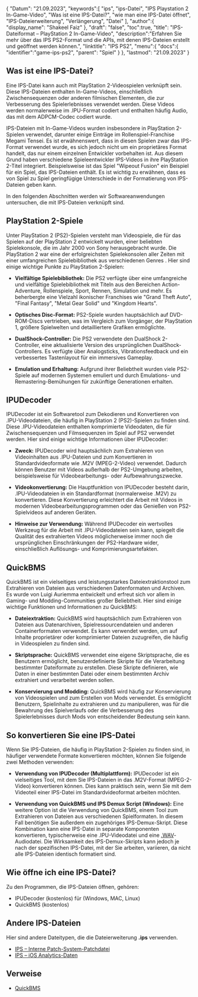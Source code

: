 {
"Datum": "21.09.2023",
   "keywords":[
"ips",
"ips-Datei",
"IPS Playstation 2 In-Game-Video",
"Was ist eine IPS-Datei?",
"wie man eine IPS-Datei öffnet",
"IPS-Dateierweiterung",
"Verlängerung",
"Datei"
],
   "author":{
"display_name": "Shakeel Faiz"
},
"draft": "false",
"toc":true,
"title": "IPS-Dateiformat – PlayStation 2 In-Game-Video",
   "description":"Erfahren Sie mehr über das IPS PS2-Format und die APIs, mit denen IPS-Dateien erstellt und geöffnet werden können.",
"linktitle": "IPS PS2",
   "menu":{
      "docs":{
         "identifier":"game-ips-ps2",
"parent": "Spiel"
}
},
"lastmod": "21.09.2023"
}

## Was ist eine IPS-Datei?

Eine IPS-Datei kann auch mit PlayStation 2-Videospielen verknüpft sein. Diese IPS-Dateien enthalten In-Game-Videos, einschließlich Zwischensequenzen oder anderen filmischen Elementen, die zur Verbesserung des Spielerlebnisses verwendet werden. Diese Videos werden normalerweise im .IPU-Format codiert und enthalten häufig Audio, das mit dem ADPCM-Codec codiert wurde.

IPS-Dateien mit In-Game-Videos wurden insbesondere in PlayStation 2-Spielen verwendet, darunter einige Einträge im Rollenspiel-Franchise Megami Tensei. Es ist erwähnenswert, dass in diesen Spielen zwar das IPS-Format verwendet wurde, es sich jedoch nicht um ein proprietäres Format handelt, das nur einem einzelnen Entwickler vorbehalten ist. Aus diesem Grund haben verschiedene Spieleentwickler IPS-Videos in ihre PlayStation 2-Titel integriert. Beispielsweise ist das Spiel "Wipeout Fusion" ein Beispiel für ein Spiel, das IPS-Dateien enthält. Es ist wichtig zu erwähnen, dass es von Spiel zu Spiel geringfügige Unterschiede in der Formatierung von IPS-Dateien geben kann.

In den folgenden Abschnitten werden wir Softwareanwendungen untersuchen, die mit IPS-Dateien verknüpft sind.

## PlayStation 2-Spiele

Unter PlayStation 2 (PS2)-Spielen versteht man Videospiele, die für das Spielen auf der PlayStation 2 entwickelt wurden, einer beliebten Spielekonsole, die im Jahr 2000 von Sony herausgebracht wurde. Die PlayStation 2 war eine der erfolgreichsten Spielekonsolen aller Zeiten mit einer umfangreichen Spielebibliothek aus verschiedenen Genres . Hier sind einige wichtige Punkte zu PlayStation 2-Spielen:

- **Vielfältige Spielebibliothek:** Die PS2 verfügte über eine umfangreiche und vielfältige Spielebibliothek mit Titeln aus den Bereichen Action-Adventure, Rollenspiele, Sport, Rennen, Simulation und mehr. Es beherbergte eine Vielzahl ikonischer Franchises wie "Grand Theft Auto", "Final Fantasy", "Metal Gear Solid" und "Kingdom Hearts".

- **Optisches Disc-Format:** PS2-Spiele wurden hauptsächlich auf DVD-ROM-Discs vertrieben, was im Vergleich zum Vorgänger, der PlayStation 1, größere Spielwelten und detailliertere Grafiken ermöglichte.

- **DualShock-Controller:** Die PS2 verwendete den DualShock 2-Controller, eine aktualisierte Version des ursprünglichen DualShock-Controllers. Es verfügte über Analogsticks, Vibrationsfeedback und ein verbessertes Tastenlayout für ein immersives Gameplay.

- **Emulation und Erhaltung:** Aufgrund ihrer Beliebtheit wurden viele PS2-Spiele auf modernen Systemen emuliert und durch Emulations- und Remastering-Bemühungen für zukünftige Generationen erhalten.

## IPUDecoder

IPUDecoder ist ein Softwaretool zum Dekodieren und Konvertieren von .IPU-Videodateien, die häufig in PlayStation 2 (PS2)-Spielen zu finden sind. Diese .IPU-Videodateien enthalten komprimierte Videodaten, die für Zwischensequenzen und Filmsequenzen im Spiel auf PS2 verwendet werden. Hier sind einige wichtige Informationen über IPUDecoder:

- **Zweck:** IPUDecoder wird hauptsächlich zum Extrahieren von Videoinhalten aus .IPU-Dateien und zum Konvertieren in Standardvideoformate wie .M2V (MPEG-2-Video) verwendet. Dadurch können Benutzer mit Videos außerhalb der PS2-Umgebung arbeiten, beispielsweise für Videobearbeitungs- oder Aufbewahrungszwecke.

- **Videokonvertierung:** Die Hauptfunktion von IPUDecoder besteht darin, .IPU-Videodateien in ein Standardformat (normalerweise .M2V) zu konvertieren. Diese Konvertierung erleichtert die Arbeit mit Videos in modernen Videobearbeitungsprogrammen oder das Genießen von PS2-Spielvideos auf anderen Geräten.

- **Hinweise zur Verwendung:** Während IPUDecoder ein wertvolles Werkzeug für die Arbeit mit .IPU-Videodateien sein kann, spiegelt die Qualität des extrahierten Videos möglicherweise immer noch die ursprünglichen Einschränkungen der PS2-Hardware wider, einschließlich Auflösungs- und Komprimierungsartefakten.

## QuickBMS

QuickBMS ist ein vielseitiges und leistungsstarkes Dateiextraktionstool zum Extrahieren von Dateien aus verschiedenen Datenformaten und Archiven. Es wurde von Luigi Auriemma entwickelt und erfreut sich vor allem in Gaming- und Modding-Communities großer Beliebtheit. Hier sind einige wichtige Funktionen und Informationen zu QuickBMS:

- **Dateiextraktion:** QuickBMS wird hauptsächlich zum Extrahieren von Dateien aus Datenarchiven, Spielressourcendateien und anderen Containerformaten verwendet. Es kann verwendet werden, um auf Inhalte proprietärer oder komprimierter Dateien zuzugreifen, die häufig in Videospielen zu finden sind.

- **Skriptsprache:** QuickBMS verwendet eine eigene Skriptsprache, die es Benutzern ermöglicht, benutzerdefinierte Skripte für die Verarbeitung bestimmter Dateiformate zu erstellen. Diese Skripte definieren, wie Daten in einer bestimmten Datei oder einem bestimmten Archiv extrahiert und verarbeitet werden sollen.

- **Konservierung und Modding:** QuickBMS wird häufig zur Konservierung von Videospielen und zum Erstellen von Mods verwendet. Es ermöglicht Benutzern, Spielinhalte zu extrahieren und zu manipulieren, was für die Bewahrung des Spielverlaufs oder die Verbesserung des Spielerlebnisses durch Mods von entscheidender Bedeutung sein kann.

## So konvertieren Sie eine IPS-Datei

Wenn Sie IPS-Dateien, die häufig in PlayStation 2-Spielen zu finden sind, in häufiger verwendete Formate konvertieren möchten, können Sie folgende zwei Methoden verwenden:

- **Verwendung von IPUDecoder (Multiplattform):** IPUDecoder ist ein vielseitiges Tool, mit dem Sie IPS-Dateien in das .M2V-Format (MPEG-2-Video) konvertieren können. Dies kann praktisch sein, wenn Sie mit dem Videoteil einer IPS-Datei im Standardvideoformat arbeiten möchten.

- **Verwendung von QuickBMS und IPS Demux Script (Windows):** Eine weitere Option ist die Verwendung von QuickBMS, einem Tool zum Extrahieren von Dateien aus verschiedenen Spielformaten. In diesem Fall benötigen Sie außerdem ein zugehöriges IPS-Demux-Skript. Diese Kombination kann eine IPS-Datei in separate Komponenten konvertieren, typischerweise eine .IPU-Videodatei und eine [.WAV](/audio/wav/)-Audiodatei. Die Wirksamkeit des IPS-Demux-Skripts kann jedoch je nach der spezifischen IPS-Datei, mit der Sie arbeiten, variieren, da nicht alle IPS-Dateien identisch formatiert sind.

## Wie öffne ich eine IPS-Datei?

Zu den Programmen, die IPS-Dateien öffnen, gehören:

- IPUDecoder (kostenlos) für (Windows, MAC, Linux)
- QuickBMS (kostenlos)

## Andere IPS-Dateien

Hier sind andere Dateitypen, die die Dateierweiterung **.ips** verwenden.

- [IPS – Interne Patch-System-Patchdatei](/game/ips/)
- [IPS – iOS Analytics-Daten](/misc/ips/)

## Verweise
* [QuickBMS](http://aluigi.altervista.org/quickbms.htm)

